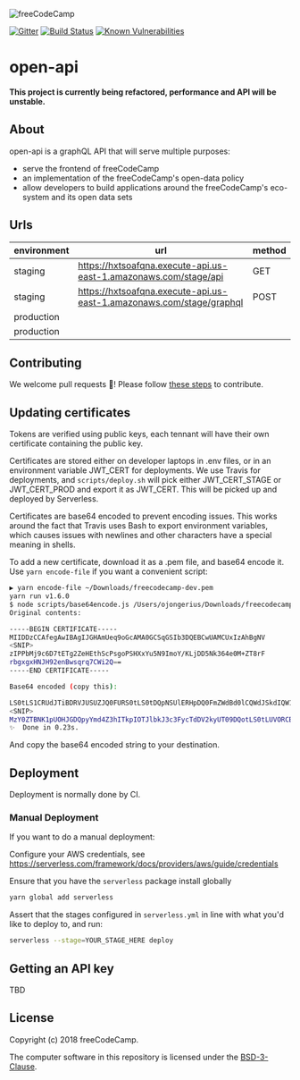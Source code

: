 ![freeCodeCamp](https://camo.githubusercontent.com/60c67cf9ac2db30d478d21755289c423e1f985c6/68747470733a2f2f73332e616d617a6f6e6177732e636f6d2f66726565636f646563616d702f776964652d736f6369616c2d62616e6e65722e706e67)

[![Gitter](https://badges.gitter.im/FreeCodeCamp/open-api.svg)](https://gitter.im/FreeCodeCamp/open-api?utm_source=badge&utm_medium=badge&utm_campaign=pr-badge)
[![Build Status](https://travis-ci.org/freeCodeCamp/open-api.svg?branch=staging)](https://travis-ci.org/freeCodeCamp/open-api)
[![Known Vulnerabilities](https://snyk.io/test/github/freecodecamp/open-api/badge.svg?targetFile=package.json)](https://snyk.io/test/github/freecodecamp/open-api?targetFile=package.json)

# open-api

**This project is currently being refactored, performance and API will be unstable.**

## About

open-api is a graphQL API that will serve multiple purposes:

* serve the frontend of freeCodeCamp
* an implementation of the freeCodeCamp's open-data policy
* allow developers to build applications around the freeCodeCamp's eco-system and its open data sets

## Urls

| environment | url | method |
 ------- | --- | ---|
| staging     | https://hxtsoafqna.execute-api.us-east-1.amazonaws.com/stage/api | GET | 
| staging     | https://hxtsoafqna.execute-api.us-east-1.amazonaws.com/stage/graphql | POST |
| production | 
| production | 

## Contributing

We welcome pull requests 🎉! Please follow [these steps](.github/CONTRIBUTING.md) to contribute.

## Updating certificates

Tokens are verified using public keys, each tennant will have their own certificate containing the public key.

Certificates are stored either on developer laptops in .env files, or in an environment variable
JWT_CERT for deployments. We use Travis for deployments, and `scripts/deploy.sh`
will pick either JWT_CERT_STAGE or JWT_CERT_PROD and export it as JWT_CERT. This
will be picked up and deployed by Serverless.

Certificates are base64 encoded to prevent encoding issues. This works around the
fact that Travis uses Bash to export environment variables, which causes issues
with newlines and other characters have a special meaning in shells.

To add a new certificate, download it as a .pem file, and base64 encode it. Use `yarn encode-file` if you want a
convenient script:

```bash
▶ yarn encode-file ~/Downloads/freecodecamp-dev.pem
yarn run v1.6.0
$ node scripts/base64encode.js /Users/ojongerius/Downloads/freecodecamp-dev.pem
Original contents:

-----BEGIN CERTIFICATE-----
MIIDDzCCAfegAwIBAgIJGHAmUeq9oGcAMA0GCSqGSIb3DQEBCwUAMCUxIzAhBgNV
<SNIP>
zIPPbMj9c6D7tETg2ZeHEthScPsgoPSHXxYu5N9ImoY/KLjDD5Nk364e0M+ZT8rF
rbgxgxHNJH92enBwsqrq7CWi2Q==
-----END CERTIFICATE-----

Base64 encoded (copy this):

LS0tLS1CRUdJTiBDRVJUSUZJQ0FURS0tLS0tDQpNSUlERHpDQ0FmZWdBd0lCQWdJSkdIQW1VZXE5b0djQU1B
<SNIP>
MzY0ZTBNK1pUOHJGDQpyYmd4Z3hITkpIOTJlbkJ3c3FycTdDV2kyUT09DQotLS0tLUVORCBDRVJUSUZJQ0FURS0tLS0tDQo=
✨  Done in 0.23s.
```

And copy the base64 encoded string to your destination.

## Deployment

Deployment is normally done by CI.

### Manual Deployment

If you want to do a manual deployment:

Configure your AWS credentials, see <https://serverless.com/framework/docs/providers/aws/guide/credentials>

Ensure that you have the `serverless` package install globally

```sh
yarn global add serverless
```

Assert that the stages configured in `serverless.yml` in line with what you'd like to deploy to, and run:

```sh
serverless --stage=YOUR_STAGE_HERE deploy
```

## Getting an API key

TBD

## License

Copyright (c) 2018 freeCodeCamp.

The computer software in this repository is licensed under the [BSD-3-Clause](./LICENSE).
